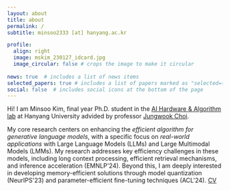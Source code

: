 ```yaml
---
layout: about
title: about
permalink: /
subtitle: minsoo2333 [at] hanyang.ac.kr

profile:
  align: right
  image: mskim_230127_idcard.jpg
  image_circular: false # crops the image to make it circular
  
news: true  # includes a list of news items
selected_papers: true # includes a list of papers marked as "selected={true}"
social: false  # includes social icons at the bottom of the page
---
```


Hi! I am Minsoo Kim, final year Ph.D. student in the [AI Hardware & Algorithm lab](https://sites.google.com/view/aihalab) at Hanyang University advided by professor [Jungwook Choi](https://jchoi-hyu.github.io/).

My core research centers on enhancing the *efficient algorithm for generative language models*, with a specific focus on *real-world applications* with Large Language Models (LLMs) and Large Multimodal Models (LMMs). My research addresses key efficiency challenges in these models, including long context processing, efficient retrieval mechanisms, and inference acceleration (EMNLP'24). Beyond this, I am deeply interested in developing memory-efficient solutions through model quantization (NeurIPS'23) and parameter-efficient fine-tuning techniques (ACL'24). [CV](https://marsjacobs.github.io/assets/pdf/MinsooKim_CV_ver2506.pdf)

 